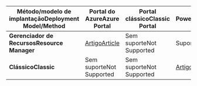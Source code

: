 | <span data-ttu-id="ea4fd-101">**Método/modelo de implantação**</span><span class="sxs-lookup"><span data-stu-id="ea4fd-101">**Deployment Model/Method**</span></span> | <span data-ttu-id="ea4fd-102">**Portal do Azure**</span><span class="sxs-lookup"><span data-stu-id="ea4fd-102">**Azure Portal**</span></span> | <span data-ttu-id="ea4fd-103">**Portal clássico**</span><span class="sxs-lookup"><span data-stu-id="ea4fd-103">**Classic Portal**</span></span> | <span data-ttu-id="ea4fd-104">**PowerShell**</span><span class="sxs-lookup"><span data-stu-id="ea4fd-104">**PowerShell**</span></span> |
| --- | --- | --- | --- |
| <span data-ttu-id="ea4fd-105">**Gerenciador de Recursos**</span><span class="sxs-lookup"><span data-stu-id="ea4fd-105">**Resource Manager**</span></span> |[<span data-ttu-id="ea4fd-106">Artigo</span><span class="sxs-lookup"><span data-stu-id="ea4fd-106">Article</span></span>](../articles/vpn-gateway/vpn-gateway-howto-multi-site-to-site-resource-manager-portal.md) |<span data-ttu-id="ea4fd-107">Sem suporte</span><span class="sxs-lookup"><span data-stu-id="ea4fd-107">Not Supported</span></span> |<span data-ttu-id="ea4fd-108">Suportado</span><span class="sxs-lookup"><span data-stu-id="ea4fd-108">Supported</span></span> |
| <span data-ttu-id="ea4fd-109">**Clássico**</span><span class="sxs-lookup"><span data-stu-id="ea4fd-109">**Classic**</span></span> |<span data-ttu-id="ea4fd-110">Sem suporte</span><span class="sxs-lookup"><span data-stu-id="ea4fd-110">Not Supported</span></span> |<span data-ttu-id="ea4fd-111">Sem suporte</span><span class="sxs-lookup"><span data-stu-id="ea4fd-111">Not Supported</span></span> |[<span data-ttu-id="ea4fd-112">Artigo</span><span class="sxs-lookup"><span data-stu-id="ea4fd-112">Article</span></span>](../articles/vpn-gateway/vpn-gateway-multi-site.md) |

